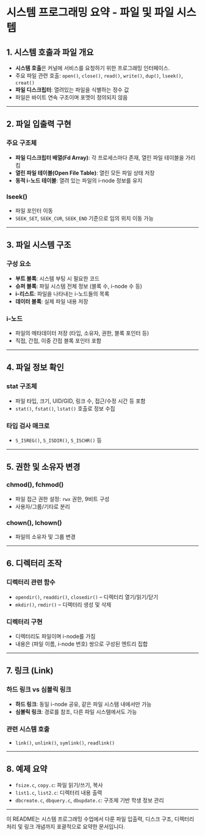 # 시스템 프로그래밍 요약 - 파일 및 파일 시스템

## 1. 시스템 호출과 파일 개요
- **시스템 호출**은 커널에 서비스를 요청하기 위한 프로그래밍 인터페이스.
- 주요 파일 관련 호출: `open()`, `close()`, `read()`, `write()`, `dup()`, `lseek()`, `creat()`
- **파일 디스크립터**: 열려있는 파일을 식별하는 정수 값
- 파일은 바이트 연속 구조이며 포맷이 정의되지 않음

---

## 2. 파일 입출력 구현

### 주요 구조체
- **파일 디스크립터 배열(Fd Array)**: 각 프로세스마다 존재, 열린 파일 테이블을 가리킴
- **열린 파일 테이블(Open File Table)**: 열린 모든 파일 상태 저장
- **동적 i-노드 테이블**: 열려 있는 파일의 i-node 정보를 유지

### lseek()
- 파일 포인터 이동
- `SEEK_SET`, `SEEK_CUR`, `SEEK_END` 기준으로 임의 위치 이동 가능

---

## 3. 파일 시스템 구조

### 구성 요소
- **부트 블록**: 시스템 부팅 시 필요한 코드
- **슈퍼 블록**: 파일 시스템 전체 정보 (블록 수, i-node 수 등)
- **i-리스트**: 파일을 나타내는 i-노드들의 목록
- **데이터 블록**: 실제 파일 내용 저장

### i-노드
- 파일의 메타데이터 저장 (타입, 소유자, 권한, 블록 포인터 등)
- 직접, 간접, 이중 간접 블록 포인터 포함

---

## 4. 파일 정보 확인

### stat 구조체
- 파일 타입, 크기, UID/GID, 링크 수, 접근/수정 시간 등 포함
- `stat()`, `fstat()`, `lstat()` 호출로 정보 수집

### 타입 검사 매크로
- `S_ISREG()`, `S_ISDIR()`, `S_ISCHR()` 등

---

## 5. 권한 및 소유자 변경

### chmod(), fchmod()
- 파일 접근 권한 설정: `rwx` 권한, 9비트 구성
- 사용자/그룹/기타로 분리

### chown(), lchown()
- 파일의 소유자 및 그룹 변경

---

## 6. 디렉터리 조작

### 디렉터리 관련 함수
- `opendir()`, `readdir()`, `closedir()` – 디렉터리 열기/읽기/닫기
- `mkdir()`, `rmdir()` – 디렉터리 생성 및 삭제

### 디렉터리 구현
- 디렉터리도 파일이며 i-node를 가짐
- 내용은 (파일 이름, i-node 번호) 쌍으로 구성된 엔트리 집합

---

## 7. 링크 (Link)

### 하드 링크 vs 심볼릭 링크
- **하드 링크**: 동일 i-node 공유, 같은 파일 시스템 내에서만 가능
- **심볼릭 링크**: 경로를 참조, 다른 파일 시스템에서도 가능

### 관련 시스템 호출
- `link()`, `unlink()`, `symlink()`, `readlink()`

---

## 8. 예제 요약
- `fsize.c`, `copy.c`: 파일 읽기/쓰기, 복사
- `list1.c`, `list2.c`: 디렉터리 내용 출력
- `dbcreate.c`, `dbquery.c`, `dbupdate.c`: 구조체 기반 학생 정보 관리

---

이 README는 시스템 프로그래밍 수업에서 다룬 파일 입출력, 디스크 구조, 디렉터리 처리 및 링크 개념까지 포괄적으로 요약한 문서입니다.

